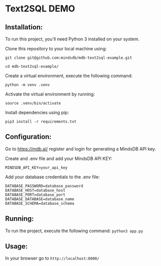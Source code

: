 # Text2SQL DEMO
## Installation:
To run this project, you'll need Python 3 installed on your system. 

Clone this repository to your local machine using: 

``` git clone git@github.com:mindsdb/mdb-text2sql-example.git ```

``` cd mdb-text2sql-example/ ```

Create a virtual environment, execute the following command: 

``` python -m venv .venv ``` 

Activate the virtual environment by running: 

``` source .venv/bin/activate ``` 

Install dependencies using pip: 

``` pip3 install -r requirements.txt ``` 

## Configuration:

Go to https://mdb.ai/ register and login for generating a MindsDB API key.

Create and .env file and add your MindsDB API KEY:

``` MINDSDB_API_KEY=your_api_key ```

Add your database credentials to the .env file:

``` DATABASE_USER=database_user
DATABASE_PASSWORD=database_password
DATABASE_HOST=database_host
DATABASE_PORT=database_port
DATABASE_DATABASE=database_name
DATABASE_SCHEMA=database_schema
```

## Running:
To run the project, execute the following command: 
``` python3 app.py ```

## Usage:
In your browser go to 
``` http://localhost:8000/ ```

